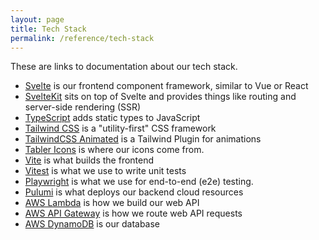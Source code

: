 ```yaml
---
layout: page
title: Tech Stack
permalink: /reference/tech-stack
---
```


These are links to documentation about our tech stack.

- [Svelte](https://svelte.dev/docs) is our frontend component framework, similar to Vue or React
- [SvelteKit](https://kit.svelte.dev/docs/introduction) sits on top of Svelte and provides things like routing and server-side rendering (SSR)
- [TypeScript](https://www.typescriptlang.org/docs/) adds static types to JavaScript
- [Tailwind CSS](https://tailwindcss.com/) is a "utility-first" CSS framework
- [TailwindCSS Animated](https://www.tailwindcss-animated.com/) is a Tailwind Plugin for animations
- [Tabler Icons](https://tablericons.com/) is where our icons come from.
- [Vite](https://vitejs.dev/guide/) is what builds the frontend
- [Vitest](https://vitest.dev/guide/) is what we use to write unit tests
- [Playwright](https://playwright.dev/docs/intro) is what we use for end-to-end (e2e) testing.
- [Pulumi](https://www.pulumi.com/docs/) is what deploys our backend cloud resources
- [AWS Lambda](https://docs.aws.amazon.com/lambda/latest/dg/getting-started.html) is how we build our web API
- [AWS API Gateway](https://docs.aws.amazon.com/apigateway/latest/developerguide/welcome.html) is how we route web API requests
- [AWS DynamoDB](https://docs.aws.amazon.com/amazondynamodb/latest/developerguide/Introduction.html) is our database
